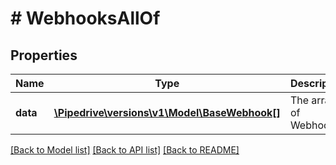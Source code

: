 # # WebhooksAllOf

## Properties

Name | Type | Description | Notes
------------ | ------------- | ------------- | -------------
**data** | [**\Pipedrive\versions\v1\Model\BaseWebhook[]**](BaseWebhook.md) | The array of Webhooks | [optional]

[[Back to Model list]](../../README.md#models) [[Back to API list]](../../README.md#endpoints) [[Back to README]](../../README.md)
